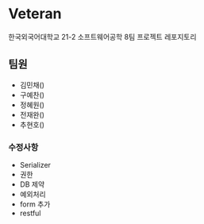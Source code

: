 # Veteran
한국외국어대학교 21-2 소프트웨어공학 8팀 프로젝트 레포지토리



## 팀원

- 김민채()
- 구예찬()
- 정혜원()
- 전재완()
- 추현호()




### 수정사항
- Serializer
- 권한
- DB 제약
- 예외처리
- form 추가
- restful
